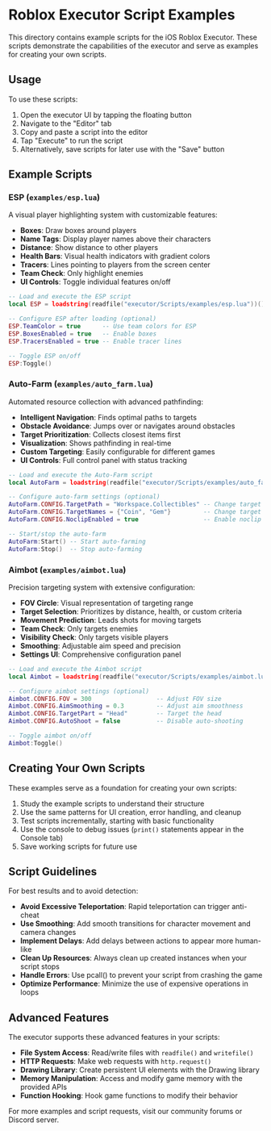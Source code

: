 # Roblox Executor Script Examples

This directory contains example scripts for the iOS Roblox Executor. These scripts demonstrate the capabilities of the executor and serve as examples for creating your own scripts.

## Usage

To use these scripts:

1. Open the executor UI by tapping the floating button
2. Navigate to the "Editor" tab
3. Copy and paste a script into the editor
4. Tap "Execute" to run the script
5. Alternatively, save scripts for later use with the "Save" button

## Example Scripts

### ESP (`examples/esp.lua`)

A visual player highlighting system with customizable features:

- **Boxes**: Draw boxes around players
- **Name Tags**: Display player names above their characters
- **Distance**: Show distance to other players
- **Health Bars**: Visual health indicators with gradient colors
- **Tracers**: Lines pointing to players from the screen center
- **Team Check**: Only highlight enemies
- **UI Controls**: Toggle individual features on/off

```lua
-- Load and execute the ESP script
local ESP = loadstring(readfile("executor/Scripts/examples/esp.lua"))()

-- Configure ESP after loading (optional)
ESP.TeamColor = true      -- Use team colors for ESP
ESP.BoxesEnabled = true   -- Enable boxes
ESP.TracersEnabled = true -- Enable tracer lines

-- Toggle ESP on/off
ESP:Toggle()
```

### Auto-Farm (`examples/auto_farm.lua`)

Automated resource collection with advanced pathfinding:

- **Intelligent Navigation**: Finds optimal paths to targets
- **Obstacle Avoidance**: Jumps over or navigates around obstacles
- **Target Prioritization**: Collects closest items first
- **Visualization**: Shows pathfinding in real-time
- **Custom Targeting**: Easily configurable for different games
- **UI Controls**: Full control panel with status tracking

```lua
-- Load and execute the Auto-Farm script
local AutoFarm = loadstring(readfile("executor/Scripts/examples/auto_farm.lua"))()

-- Configure auto-farm settings (optional)
AutoFarm.CONFIG.TargetPath = "Workspace.Collectibles" -- Change target folder
AutoFarm.CONFIG.TargetNames = {"Coin", "Gem"}         -- Change target names
AutoFarm.CONFIG.NoclipEnabled = true                  -- Enable noclip

-- Start/stop the auto-farm
AutoFarm:Start() -- Start auto-farming
AutoFarm:Stop()  -- Stop auto-farming
```

### Aimbot (`examples/aimbot.lua`)

Precision targeting system with extensive configuration:

- **FOV Circle**: Visual representation of targeting range
- **Target Selection**: Prioritizes by distance, health, or custom criteria
- **Movement Prediction**: Leads shots for moving targets
- **Team Check**: Only targets enemies
- **Visibility Check**: Only targets visible players
- **Smoothing**: Adjustable aim speed and precision
- **Settings UI**: Comprehensive configuration panel

```lua
-- Load and execute the Aimbot script
local Aimbot = loadstring(readfile("executor/Scripts/examples/aimbot.lua"))()

-- Configure aimbot settings (optional)
Aimbot.CONFIG.FOV = 300                  -- Adjust FOV size
Aimbot.CONFIG.AimSmoothing = 0.3         -- Adjust aim smoothness
Aimbot.CONFIG.TargetPart = "Head"        -- Target the head
Aimbot.CONFIG.AutoShoot = false          -- Disable auto-shooting

-- Toggle aimbot on/off
Aimbot:Toggle()
```

## Creating Your Own Scripts

These examples serve as a foundation for creating your own scripts:

1. Study the example scripts to understand their structure
2. Use the same patterns for UI creation, error handling, and cleanup
3. Test scripts incrementally, starting with basic functionality
4. Use the console to debug issues (`print()` statements appear in the Console tab)
5. Save working scripts for future use

## Script Guidelines

For best results and to avoid detection:

- **Avoid Excessive Teleportation**: Rapid teleportation can trigger anti-cheat
- **Use Smoothing**: Add smooth transitions for character movement and camera changes
- **Implement Delays**: Add delays between actions to appear more human-like
- **Clean Up Resources**: Always clean up created instances when your script stops
- **Handle Errors**: Use pcall() to prevent your script from crashing the game
- **Optimize Performance**: Minimize the use of expensive operations in loops

## Advanced Features

The executor supports these advanced features in your scripts:

- **File System Access**: Read/write files with `readfile()` and `writefile()`
- **HTTP Requests**: Make web requests with `http.request()`
- **Drawing Library**: Create persistent UI elements with the Drawing library
- **Memory Manipulation**: Access and modify game memory with the provided APIs
- **Function Hooking**: Hook game functions to modify their behavior

For more examples and script requests, visit our community forums or Discord server.

